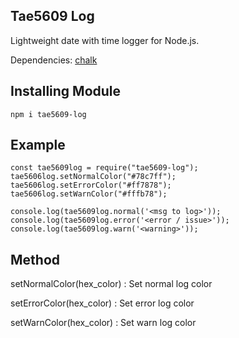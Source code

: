 ## Tae5609 Log

Lightweight date with time logger for Node.js.

Dependencies:
[chalk](https://www.npmjs.com/package/cahlk)

## Installing Module

`npm i tae5609-log`

## Example
```
const tae5609log = require("tae5609-log");
tae5606log.setNormalColor("#78c7ff");
tae5606log.setErrorColor("#ff7878");
tae5606log.setWarnColor("#fffb78");

console.log(tae5609log.normal('<msg to log>'));
console.log(tae5609log.error('<error / issue>'));
console.log(tae5609log.warn('<warning>'));
```

## Method
setNormalColor(hex_color) : Set normal log color

setErrorColor(hex_color) : Set error log color

setWarnColor(hex_color) : Set warn log color
